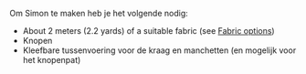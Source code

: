 Om Simon te maken heb je het volgende nodig:

 - About 2 meters (2.2 yards) of a suitable fabric (see [Fabric options](/docs/patterns/simon/fabric/))
 - Knopen
 - Kleefbare tussenvoering voor de kraag en manchetten (en mogelijk voor het knopenpat)

